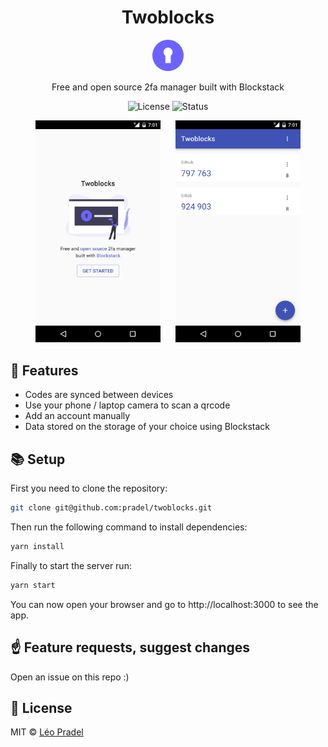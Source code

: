 <h1 align="center">Twoblocks</h1>

<p align="center">
  <img src="https://raw.githubusercontent.com/pradel/twoblocks/master/public/icon-192x192.png" height="50">
</p>

<p align="center">
  Free and open source 2fa manager built with Blockstack
</p>

<p align="center">
  <img src="https://badgen.net/badge/license/MIT/blue" alt="License">
  <img src="https://badgen.net/github/status/pradel/twoblocks" alt="Status">
</p>

<p align="center">
  <img src="./public/img/screenshot-login.png" alt="Screenshot login" style="width: 200px; margin-right: 20px;">
  <img src="./public/img/screenshot-app.png" alt="Screenshot app" style="width: 200px;">
</p>

## 🚀 Features

- Codes are synced between devices
- Use your phone / laptop camera to scan a qrcode
- Add an account manually
- Data stored on the storage of your choice using Blockstack

## 📚 Setup

First you need to clone the repository:

```sh
git clone git@github.com:pradel/twoblocks.git
```

Then run the following command to install dependencies:

```sh
yarn install
```

Finally to start the server run:

```sh
yarn start
```

You can now open your browser and go to http://localhost:3000 to see the app.

## ☝️ Feature requests, suggest changes

Open an issue on this repo :)

## 📖 License

MIT © [Léo Pradel](https://www.leopradel.com/)
